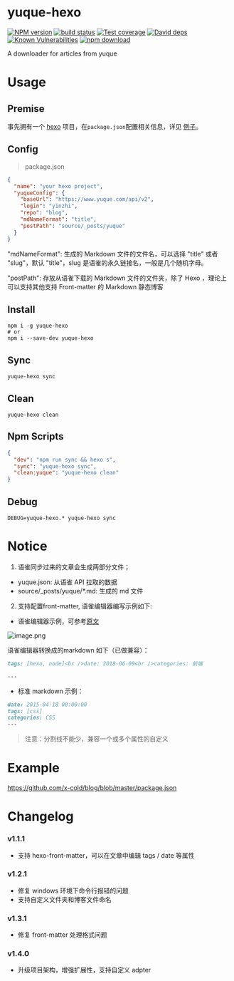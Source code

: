 # yuque-hexo

[![NPM version][npm-image]][npm-url]
[![build status][travis-image]][travis-url]
[![Test coverage][codecov-image]][codecov-url]
[![David deps][david-image]][david-url]
[![Known Vulnerabilities][snyk-image]][snyk-url]
[![npm download][download-image]][download-url]

[npm-image]: https://img.shields.io/npm/v/yuque-hexo.svg?style=flat-square
[npm-url]: https://npmjs.org/package/yuque-hexo
[travis-image]: https://img.shields.io/travis/x-cold/yuque-hexo.svg?style=flat-square
[travis-url]: https://travis-ci.org/x-cold/yuque-hexo
[codecov-image]: https://codecov.io/gh/x-cold/yuque-hexo/branch/master/graph/badge.svg
[codecov-url]: https://codecov.io/gh/x-cold/yuque-hexo
[david-image]: https://img.shields.io/david/x-cold/yuque-hexo.svg?style=flat-square
[david-url]: https://david-dm.org/x-cold/yuque-hexo
[snyk-image]: https://snyk.io/test/npm/yuque-hexo/badge.svg?style=flat-square
[snyk-url]: https://snyk.io/test/npm/yuque-hexo
[download-image]: https://img.shields.io/npm/dm/yuque-hexo.svg?style=flat-square
[download-url]: https://npmjs.org/package/yuque-hexo

A downloader for articles from yuque

# Usage

## Premise

事先拥有一个 [hexo](https://github.com/hexojs/hexo) 项目，在`package.json`配置相关信息，详见 [例子](#Example)。

## Config

> package.json

```json
{
  "name": "your hexo project",
  "yuqueConfig": {
    "baseUrl": "https://www.yuque.com/api/v2",
    "login": "yinzhi",
    "repo": "blog",
    "mdNameFormat": "title",
    "postPath": "source/_posts/yuque"
  }
}
```

"mdNameFormat": 生成的 Markdown 文件的文件名，可以选择 "title" 或者 "slug"，默认 "title"，slug 是语雀的永久链接名，一般是几个随机字母。

"postPath": 存放从语雀下载的 Markdown 文件的文件夹，除了 Hexo ，理论上可以支持其他支持 Front-matter 的 Markdown 静态博客

## Install

```
npm i -g yuque-hexo
# or
npm i --save-dev yuque-hexo
```

## Sync

```
yuque-hexo sync
```

## Clean

```
yuque-hexo clean
```

## Npm Scripts

```json
{
  "dev": "npm run sync && hexo s",
  "sync": "yuque-hexo sync",
  "clean:yuque": "yuque-hexo clean"
}
```

## Debug

```
DEBUG=yuque-hexo.* yuque-hexo sync
```

# Notice

1. 语雀同步过来的文章会生成两部分文件；

- yuque.json: 从语雀 API 拉取的数据
- source/_posts/yuque/*.md: 生成的 md 文件

2. 支持配置front-matter, 语雀编辑器编写示例如下:

- 语雀编辑器示例，可参考[原文](https://www.yuque.com/u46795/blog/dlloc7)

![image.png](https://cdn.nlark.com/yuque/0/2019/png/155457/1547033073596-797e3d68-fac4-40fd-8e8d-16ea1da4b705.png)

语雀编辑器转换成的markdown 如下（已做兼容）：

```markdown
tags: [hexo, node]<br />date: 2018-06-09<br />categories: 前端

---
```

- 标准 markdown 示例：

```markdown
date: 2015-04-18 00:00:00
tags: [css]
categories: CSS 
---
```

> 注意：分割线不能少，兼容一个或多个属性的自定义

# Example

https://github.com/x-cold/blog/blob/master/package.json

# Changelog

### v1.1.1

- 支持 hexo-front-matter，可以在文章中编辑 tags / date 等属性

### v1.2.1

- 修复 windows 环境下命令行报错的问题
- 支持自定义文件夹和博客文件命名

### v1.3.1

- 修复 front-matter 处理格式问题

### v1.4.0

- 升级项目架构，增强扩展性，支持自定义 adpter
